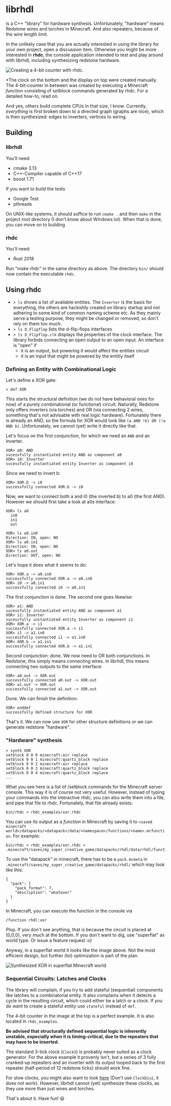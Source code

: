 # librhdl
is a C++ "library" for hardware synthesis. Unfortunately, "hardware" means Redstone wires and torches in Minecraft. And also repeaters, because of the wire length limit.

In the unlikely case that you are actually interested in using the library for
your own project, open a discussion item. Otherwise you might be more
interested in **rhdc**, the console application intended to test and play
around with librhdl, including synthesizing redstone hardware.

![Creating a 4-bit counter with rhdc.](../assets/rhdc.png)

\*The clock on the bottom and the display on top were created manually. The 4-bit-counter in between was created by executing a Minecraft *function* consisting of *setblock* commands generated by rhdc. For a detailed how-to, read on. 

And yes, others build complete CPUs in that size, I know. Currently, *everything* is first broken down to a directed graph (graphs are nice), which is then synthesized: edges to inverters, vertices to wiring.

## Building

### librhdl

You'll need:
* cmake 3.13
* C++-Compiler capable of C++17
* boost 1.71

If you want to build the tests
* Google Test
* pthreads

On UNIX-like systems, it should suffice to run `cmake .` and then `make` in the project root directory (I don't know about Windows lol). When that is done, you can move on to building

### rhdc

You'll need:
* Rust 2018

Run "make rhdc" in the same directory as above. The directory `bin/` should now contain the executable `rhdc`.

## Using rhdc

* `> ls` shows a list of available entities. The `Inverter` is the basis for everything, the others are hackishly created on library startup and not adhering to some kind of common naming scheme etc. As they mainly serve a testing purpose, they might be changed or removed, so don't rely on them too much.
* `> ls D_Flipflop` lists the d-flip-flops interfaces
* `> ls D_Flipflop.clk` displays the properties of the clock interface. The library forbids connecting an open output to an open input. An interface is "open" if
  * it is an output, but powering it would affect the entities circuit
  * it is an input that might be powered by the entitiy itself

### Defining an Entity with Combinational Logic

Let's define a XOR gate:

    > def XOR

This starts the structural definition (we do not have behavioral ones for now) of a purely combinational (or functional) circuit. Naturally, Redstone only offers inverters (via torches) and OR (via connecting 2 wires, something that's not advisable with real logic hardware). Fortunately there is already an AND, so the formula for XOR would look like `(a AND !b) OR (!a AND b)`. Unfortunately, we cannot (yet) write it directly like that.

Let's focus on the first conjunction, for which we need an `AND` and an Inverter.

    XOR> a0: AND
    sucessfully instantiated entity AND as component a0
    XOR> i0: Inverter
    sucessfully instantiated entity Inverter as component i0

Since we need to invert b:

    XOR> XOR.b -> i0
    successfully connected XOR.b -> i0

Now, we want to connect both a and i0 (the inverted b) to a0 (the first AND). However we should first take a look at a0s interface:

    XOR> ls a0
      in0
      in1
      out

    XOR> ls a0.in0
    Direction: IN, open: NO
    XOR> ls a0.in1
    Direction: IN, open: NO
    XOR> ls a0.out
    Direction: OUT, open: NO

Let's hope it does what it seems to do:

    XOR> XOR.a -> a0.in0
    successfully connected XOR.a -> a0.in0
    XOR> i0 -> a0.in1
    successfully connected i0 -> a0.in1

The first conjunction is done. The second one goes likewise:

    XOR> a1: AND
    sucessfully instantiated entity AND as component a1
    XOR> i1: Inverter
    sucessfully instantiated entity Inverter as component i1
    XOR> XOR.a -> i1
    successfully connected XOR.a -> i1
    XOR> i1 -> a1.in0
    successfully connected i1 -> a1.in0
    XOR> XOR.b -> a1.in1
    successfully connected XOR.b -> a1.in1
    
Second conjunction: done. We now need to OR both conjunctions. In Redstone, this simply means connecting wires. In librhdl, this means connecting two outputs to the same interface:

    XOR> a0.out -> XOR.out
    successfully connected a0.out -> XOR.out
    XOR> a1.out -> XOR.out
    successfully connected a1.out -> XOR.out
    
Done. We can finish the definition:

    XOR> enddef
    successfully defined structure for XOR

That's it. We can now use `XOR` for other structure definitions or we can generate redstone "hardware".

### "Hardware" synthesis

    > synth XOR
    setblock 0 0 0 minecraft:air replace
    setblock 0 0 1 minecraft:quartz_block replace
    setblock 0 0 2 minecraft:air replace
    setblock 0 0 3 minecraft:quartz_block replace
    setblock 0 0 4 minecraft:quartz_block replace
    ...
    
What you see here is a list of /setblock commands for the Minecraft server console. This way it is of course not very useful. However, instead of typing your commands into the interactive rhdc, you can also write them into a file, and pipe that file to rhdc. Fortunately, that file already exists:

    bin/rhdc < rhdc_examples/xor.rhdc

You can use its output as a *function* in Minecraft by saving it to `<saved minecraft world>/datapacks/<datapack>/data/<namespace>/functions/<name>.mcfunction`. For example:

    bin/rhdc < rhdc_examples/xor.rhdc > .minecraft/saves/my_super_creative_game/datapacks/rhdl/data/rhdl/functions/xor.mcfunction
    
To use the "datapack" in minecraft, there has to be a `pack.mcmeta` in `.minecraft/saves/my_super_creative_game/datapacks/rhdl/` which may look like this:

    {
      "pack": {
        "pack_format": 7,
        "description": "whatever"
      }
    }
    
In Minecraft, you can execute the function in the console via

  `/function rhdl:xor`
  
Plop. If you don't see anything, that is because the circuit is placed at (0,0,0), very much at the bottom. If you don't want to dig, use "superflat" as world type. Or issue a feature request :o)

Anyway, in a superflat world it looks like the image above. Not the most efficient design, but further (lol) optimization is part of the plan.

![Synthesized XOR in superflat Minecraft world](../assets/xor.png)

### Sequential Circuits: Latches and Clocks

The library will complain, if you try to add stateful (sequential) components like latches to a combinatorial entity. It also complains when it detects a cycle in the resulting circuit, which could either be a latch or a clock. If you do want to create a stateful entity use `stateful` instead of `def`.

The 4-bit counter in the image at the top is a perfect example. It is also located in `rhdc_examples`.

**Be advised that structurally defined sequential logic is inherently unstable, especially when it is timing-critical, due to the repeaters that may have to be inserted.**

The standard 3-tick clock (`Clock3`) is probably never suited as a clock generator. For the above example it provenly isn't, but a series of 3 fully cranked-up repeaters and an inverter with its output looped back to the first repeater (half-period of 12 redstone ticks) should work fine.

For slow clocks, you might also want to look [here](https://minecraft.fandom.com/wiki/Redstone_circuits/Clock) (Don't use `ClockDiv2`, it does not work). However, librhdl cannot (yet) synthesize these clocks, as they use more than just wires and torches.

That's about it. Have fun! 😃
